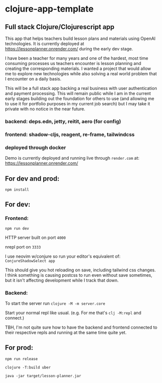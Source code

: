 # clojure-app-template
## Full stack Clojure/Clojurescript app

This app that helps teachers build lesson plans and materials using OpenAI technologies. It is currently deployed at https://lessonplanner.onrender.com/ during the early dev stage. 

I have been a teacher for many years and one of the hardest, most time consuming processes us teachers encounter is lesson planning and creating the corresponding materials. I wanted a project that would allow me to explore new technologies while also solving a real world problem that I encounter on a daily basis.

This will be a full stack app backing a real business with user authentication and payment processing. This will remain public while I am in the current early stages building out the foundation for others to use (and allowing me to use it for portfolio purposes in my current job search) but I may take it private with no notice in the near future.

  ### backend: deps.edn, jetty, reitit, aero (for config)
  
  ### frontend: shadow-cljs, reagent, re-frame, tailwindcss
  
  ### deployed through docker 

Demo is currently deployed and running live through `render.com` at: https://lessonplanner.onrender.com/ 


## For dev and prod: 
  `npm install`

## For dev:
### Frontend: 
`npm run dev`

HTTP server built on port `4000`

nrepl port on `3333`

I use neovim w/conjure so run your editor's equivalent of: `ConjureShadowSelect app`

This should give you hot reloading on save, including tailwind css changes.
I think something is causing postcss to run even without save sometimes, but it isn't affecting development while I track that down.

### Backend:
To start the server run `clojure -M -m server.core`

Start your normal repl like usual. (e.g. For me that's `clj -M:repl` and connect.)

TBH, I'm not quite sure how to have the backend and frontend connected to their respective repls and running at the same time quite yet.

## For prod: 
`npm run release`

`clojure -T:build uber`

`java -jar target/lesson-planner.jar`
